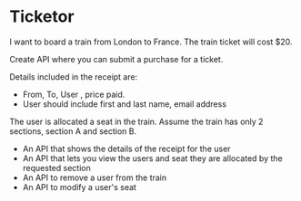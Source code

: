 # Ticketor

I want to board a train from London to France. The train ticket will cost $20.

Create API where you can submit a purchase for a ticket.  

Details included in the receipt are:
- From, To, User , price paid.
- User should include first and last name, email address


The user is allocated a seat in the train.  Assume the train has only 2 sections, section A and section B.
- An API that shows the details of the receipt for the user
- An API that lets you view the users and seat they are allocated by the requested section
- An API to remove a user from the train 
- An API to modify a user's seat